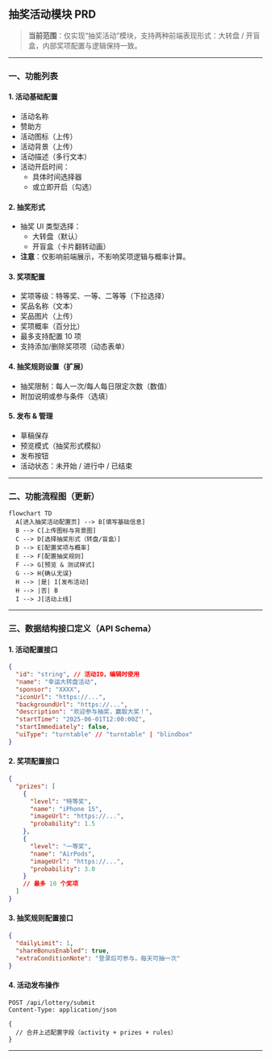 ## 抽奖活动模块 PRD

> **当前范围**：仅实现“抽奖活动”模块，支持两种前端表现形式：大转盘 / 开盲盒，内部奖项配置与逻辑保持一致。

---

### 一、功能列表

#### 1. 活动基础配置

- 活动名称
- 赞助方
- 活动图标（上传）
- 活动背景（上传）
- 活动描述（多行文本）
- 活动开启时间：
  - 具体时间选择器
  - 或立即开启（勾选）

#### 2. 抽奖形式

- 抽奖 UI 类型选择：
  - 大转盘（默认）
  - 开盲盒（卡片翻转动画）
- **注意**：仅影响前端展示，不影响奖项逻辑与概率计算。

#### 3. 奖项配置

- 奖项等级：特等奖、一等、二等等（下拉选择）
- 奖品名称（文本）
- 奖品图片（上传）
- 奖项概率（百分比）
- 最多支持配置 10 项
- 支持添加/删除奖项项（动态表单）

#### 4. 抽奖规则设置（扩展）

- 抽奖限制：每人一次/每人每日限定次数（数值）
- 附加说明或参与条件（选填）

#### 5. 发布 & 管理

- 草稿保存
- 预览模式（抽奖形式模拟）
- 发布按钮
- 活动状态：未开始 / 进行中 / 已结束

---

### 二、功能流程图（更新）

```mermaid
flowchart TD
  A[进入抽奖活动配置页] --> B[填写基础信息]
  B --> C[上传图标与背景图]
  C --> D[选择抽奖形式（转盘/盲盒）]
  D --> E[配置奖项与概率]
  E --> F[配置抽奖规则]
  F --> G[预览 & 测试样式]
  G --> H{确认无误}
  H --> |是| I[发布活动]
  H --> |否| B
  I --> J[活动上线]
```

---

### 三、数据结构接口定义（API Schema）

#### 1. 活动配置接口

```json
{
  "id": "string", // 活动ID，编辑时使用
  "name": "幸运大转盘活动",
  "sponsor": "XXXX",
  "iconUrl": "https://...",
  "backgroundUrl": "https://...",
  "description": "欢迎参与抽奖，赢取大奖！",
  "startTime": "2025-06-01T12:00:00Z",
  "startImmediately": false,
  "uiType": "turntable" // "turntable" | "blindbox"
}
```

#### 2. 奖项配置接口

```json
{
  "prizes": [
    {
      "level": "特等奖",
      "name": "iPhone 15",
      "imageUrl": "https://...",
      "probability": 1.5
    },
    {
      "level": "一等奖",
      "name": "AirPods",
      "imageUrl": "https://...",
      "probability": 3.0
    }
    // 最多 10 个奖项
  ]
}
```

#### 3. 抽奖规则配置接口

```json
{
  "dailyLimit": 1,
  "shareBonusEnabled": true,
  "extraConditionNote": "登录后可参与，每天可抽一次"
}
```

#### 4. 活动发布操作

```http
POST /api/lottery/submit
Content-Type: application/json

{
  // 合并上述配置字段（activity + prizes + rules）
}
```

---
